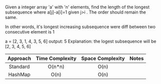 Given a integer array 'a' with 'n' elements, find the length of the longest subsequence where a[j]-a[i]=1 given j>i . The order should remain the same.

In other words, it's longest increasing subsequence were diff between two consecutive element is 1

a = [2, 3, 1, 4, 3, 5, 6]
output: 5
Explanation: the logest subsequence will be [2, 3, 4, 5, 6]

| Approach | Time Complexity | Space Complexity | Notes |
| :------: | :-------------: | :--------------: | :---: |
| Standard |     O(n\*n)     |       O(n)       |       |
| HashMap  |      O(n)       |       O(n)       |       |
